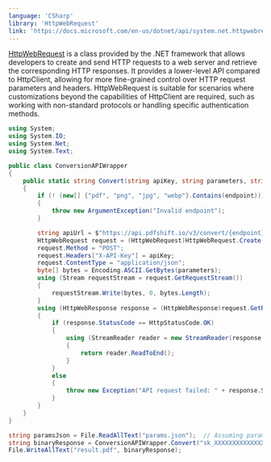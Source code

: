 ```yaml
---
language: 'CSharp'
library: 'HttpWebRequest'
link: 'https://docs.microsoft.com/en-us/dotnet/api/system.net.httpwebrequest?view=net-5.0'
---
```


[HttpWebRequest](https://docs.microsoft.com/en-us/dotnet/api/system.net.httpwebrequest?view=net-5.0) is a class provided by the .NET framework that allows developers to create and send HTTP requests to a web server and retrieve the corresponding HTTP responses. It provides a lower-level API compared to HttpClient, allowing for more fine-grained control over HTTP request parameters and headers. HttpWebRequest is suitable for scenarios where customizations beyond the capabilities of HttpClient are required, such as working with non-standard protocols or handling specific authentication methods.

```csharp
using System;
using System.IO;
using System.Net;
using System.Text;

public class ConversionAPIWrapper
{
    public static string Convert(string apiKey, string parameters, string endpoint = "pdf")
    {
        if (! (new[] {"pdf", "png", "jpg", "webp"}.Contains(endpoint))) 
        {
            throw new ArgumentException("Invalid endpoint");
        }

        string apiUrl = $"https://api.pdfshift.io/v3/convert/{endpoint}";
        HttpWebRequest request = (HttpWebRequest)HttpWebRequest.Create(new Uri(apiUrl));
        request.Method = "POST";
        request.Headers["X-API-Key"] = apiKey;
        request.ContentType = "application/json";
        byte[] bytes = Encoding.ASCII.GetBytes(parameters);
        using (Stream requestStream = request.GetRequestStream())
        {
            requestStream.Write(bytes, 0, bytes.Length);
        }
        using (HttpWebResponse response = (HttpWebResponse)request.GetResponse())
        {
            if (response.StatusCode == HttpStatusCode.OK)
            {
                using (StreamReader reader = new StreamReader(response.GetResponseStream()))
                {
                    return reader.ReadToEnd();
                }
            }
            else
            {
                throw new Exception("API request failed: " + response.StatusCode.ToString());
            }
        }
    }
}
```

```csharp
string paramsJson = File.ReadAllText("params.json");  // Assuming parameters are stored inside a JSON file
string binaryResponse = ConversionAPIWrapper.Convert("sk_XXXXXXXXXXXXXX", paramsJson);
File.WriteAllText("result.pdf", binaryResponse);
```
